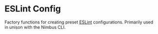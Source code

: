 # ESLint Config

Factory functions for creating preset [ESLint](https://eslint.org) configurations. Primarily used in
unison with the Nimbus CLI.
